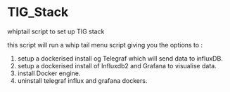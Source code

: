 # TIG_Stack
whiptail script to set up TIG stack 


this script will run a whip tail menu script giving you the options to :

1. setup a dockerised  install og Telegraf which will send data to influxDB.
2. setup a dockerised install of Influxdb2 and Grafana to visualise data.
3. install Docker engine.
4. uninstall telegraf influx and grafana dockers.
